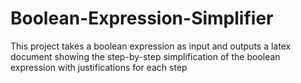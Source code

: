 Boolean-Expression-Simplifier
=============================

This project takes a boolean expression as input and outputs a latex document showing the step-by-step simplification of the boolean expression with justifications for each step